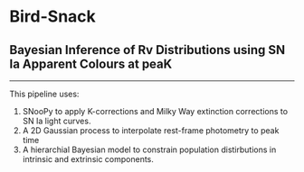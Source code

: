 # Bird-Snack
## **B**ayesian **I**nference of **R**v **D**istributions using **SN** Ia **A**pparent **C**olours at pea**K**
---

This pipeline uses:

1) SNooPy to apply K-corrections and Milky Way extinction corrections to SN Ia light curves. 
2) A 2D Gaussian process to interpolate rest-frame photometry to peak time
3) A hierarchial Bayesian model to constrain population distirbutions in intrinsic and extrinsic components.
